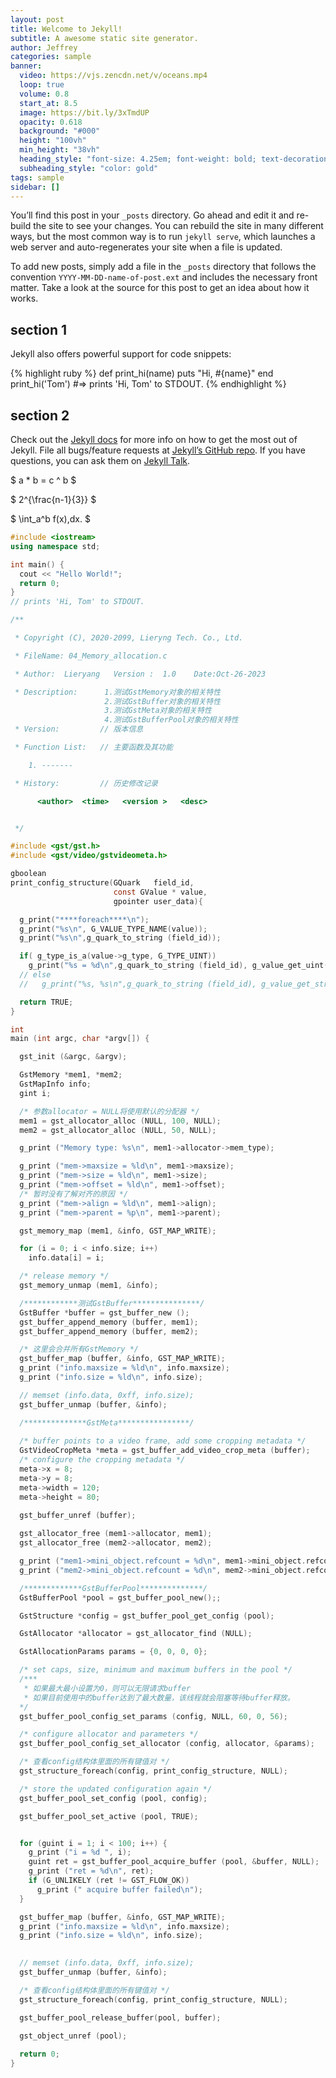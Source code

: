 ```yaml
---
layout: post
title: Welcome to Jekyll!
subtitle: A awesome static site generator.
author: Jeffrey
categories: sample
banner:
  video: https://vjs.zencdn.net/v/oceans.mp4
  loop: true
  volume: 0.8
  start_at: 8.5
  image: https://bit.ly/3xTmdUP
  opacity: 0.618
  background: "#000"
  height: "100vh"
  min_height: "38vh"
  heading_style: "font-size: 4.25em; font-weight: bold; text-decoration: underline"
  subheading_style: "color: gold"
tags: sample
sidebar: []
---
```


You’ll find this post in your `_posts` directory. Go ahead and edit it and re-build the site to see your changes. You can rebuild the site in many different ways, but the most common way is to run `jekyll serve`, which launches a web server and auto-regenerates your site when a file is updated.

To add new posts, simply add a file in the `_posts` directory that follows the convention `YYYY-MM-DD-name-of-post.ext` and includes the necessary front matter. Take a look at the source for this post to get an idea about how it works.

## section 1

Jekyll also offers powerful support for code snippets:

{% highlight ruby %}
def print_hi(name)
puts "Hi, #{name}"
end
print_hi('Tom')
#=> prints 'Hi, Tom' to STDOUT.
{% endhighlight %}

## section 2

Check out the [Jekyll docs][jekyll-docs] for more info on how to get the most out of Jekyll. File all bugs/feature requests at [Jekyll’s GitHub repo][jekyll-gh]. If you have questions, you can ask them on [Jekyll Talk][jekyll-talk].

[jekyll-docs]: https://jekyllrb.com/docs/home
[jekyll-gh]: https://github.com/jekyll/jekyll
[jekyll-talk]: https://talk.jekyllrb.com/

$ a \* b = c ^ b $

$ 2^{\frac{n-1}{3}} $

$ \int_a^b f(x)\,dx. $

```cpp
#include <iostream>
using namespace std;

int main() {
  cout << "Hello World!";
  return 0;
}
// prints 'Hi, Tom' to STDOUT.
```

```c
/**

 * Copyright (C), 2020-2099, Lieryng Tech. Co., Ltd.

 * FileName: 04_Memory_allocation.c

 * Author:  Lieryang   Version :  1.0    Date:Oct-26-2023

 * Description:      1.测试GstMemory对象的相关特性
                     2.测试GstBuffer对象的相关特性
                     3.测试GstMeta对象的相关特性
                     4.测试GstBufferPool对象的相关特性
 * Version:         // 版本信息

 * Function List:   // 主要函数及其功能

    1. -------

 * History:         // 历史修改记录

      <author>  <time>   <version >   <desc>


 */

#include <gst/gst.h>
#include <gst/video/gstvideometa.h>

gboolean
print_config_structure(GQuark   field_id,
                       const GValue * value,
                       gpointer user_data){

  g_print("****foreach****\n");
  g_print("%s\n", G_VALUE_TYPE_NAME(value));
  g_print("%s\n",g_quark_to_string (field_id));

  if( g_type_is_a(value->g_type, G_TYPE_UINT))
    g_print("%s = %d\n",g_quark_to_string (field_id), g_value_get_uint(value));
  // else
  //   g_print("%s, %s\n",g_quark_to_string (field_id), g_value_get_string(value));

  return TRUE;
}

int
main (int argc, char *argv[]) {

  gst_init (&argc, &argv);

  GstMemory *mem1, *mem2;
  GstMapInfo info;
  gint i;

  /* 参数allocator = NULL将使用默认的分配器 */
  mem1 = gst_allocator_alloc (NULL, 100, NULL);
  mem2 = gst_allocator_alloc (NULL, 50, NULL);

  g_print ("Memory type: %s\n", mem1->allocator->mem_type);

  g_print ("mem->maxsize = %ld\n", mem1->maxsize);
  g_print ("mem->size = %ld\n", mem1->size);
  g_print ("mem->offset = %ld\n", mem1->offset);
  /* 暂时没有了解对齐的原因 */
  g_print ("mem->align = %ld\n", mem1->align);
  g_print ("mem->parent = %p\n", mem1->parent);

  gst_memory_map (mem1, &info, GST_MAP_WRITE);

  for (i = 0; i < info.size; i++)
    info.data[i] = i;

  /* release memory */
  gst_memory_unmap (mem1, &info);

  /************测试GstBuffer***************/
  GstBuffer *buffer = gst_buffer_new ();
  gst_buffer_append_memory (buffer, mem1);
  gst_buffer_append_memory (buffer, mem2);

  /* 这里会合并所有GstMemory */
  gst_buffer_map (buffer, &info, GST_MAP_WRITE);
  g_print ("info.maxsize = %ld\n", info.maxsize);
  g_print ("info.size = %ld\n", info.size);

  // memset (info.data, 0xff, info.size);
  gst_buffer_unmap (buffer, &info);

  /**************GstMeta****************/
  
  /* buffer points to a video frame, add some cropping metadata */
  GstVideoCropMeta *meta = gst_buffer_add_video_crop_meta (buffer);
  /* configure the cropping metadata */
  meta->x = 8;
  meta->y = 8;
  meta->width = 120;
  meta->height = 80;
  
  gst_buffer_unref (buffer);

  gst_allocator_free (mem1->allocator, mem1);
  gst_allocator_free (mem2->allocator, mem2);

  g_print ("mem1->mini_object.refcount = %d\n", mem1->mini_object.refcount);
  g_print ("mem2->mini_object.refcount = %d\n", mem2->mini_object.refcount);

  /*************GstBufferPool**************/
  GstBufferPool *pool = gst_buffer_pool_new();;

  GstStructure *config = gst_buffer_pool_get_config (pool);

  GstAllocator *allocator = gst_allocator_find (NULL);

  GstAllocationParams params = {0, 0, 0, 0};

  /* set caps, size, minimum and maximum buffers in the pool */
  /***
   * 如果最大最小设置为0，则可以无限请求buffer
   * 如果目前使用中的buffer达到了最大数量，该线程就会阻塞等待buffer释放。
  */
  gst_buffer_pool_config_set_params (config, NULL, 60, 0, 56);

  /* configure allocator and parameters */
  gst_buffer_pool_config_set_allocator (config, allocator, &params);

  /* 查看config结构体里面的所有键值对 */
  gst_structure_foreach(config, print_config_structure, NULL);

  /* store the updated configuration again */
  gst_buffer_pool_set_config (pool, config);

  gst_buffer_pool_set_active (pool, TRUE);


  for (guint i = 1; i < 100; i++) {
    g_print ("i = %d ", i);
    guint ret = gst_buffer_pool_acquire_buffer (pool, &buffer, NULL);
    g_print ("ret = %d\n", ret);
    if (G_UNLIKELY (ret != GST_FLOW_OK))
      g_print (" acquire buffer failed\n");
  }

  gst_buffer_map (buffer, &info, GST_MAP_WRITE);
  g_print ("info.maxsize = %ld\n", info.maxsize);
  g_print ("info.size = %ld\n", info.size);
  

  // memset (info.data, 0xff, info.size);
  gst_buffer_unmap (buffer, &info);

  /* 查看config结构体里面的所有键值对 */
  gst_structure_foreach(config, print_config_structure, NULL);

  gst_buffer_pool_release_buffer(pool, buffer);

  gst_object_unref (pool);
  
  return 0;
}
```
